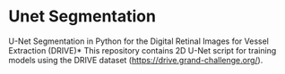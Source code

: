 # Unet Segmentation
U-Net Segmentation in Python for the Digital Retinal Images for Vessel Extraction (DRIVE)*
This repository contains 2D U-Net script for training models using the DRIVE dataset (https://drive.grand-challenge.org/).
